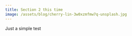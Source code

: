 ```yaml
---
title: Section 2 this time
image: /assets/blog/cherry-lin-3w0xzmfmw7q-unsplash.jpg
---
```

Just a simple test